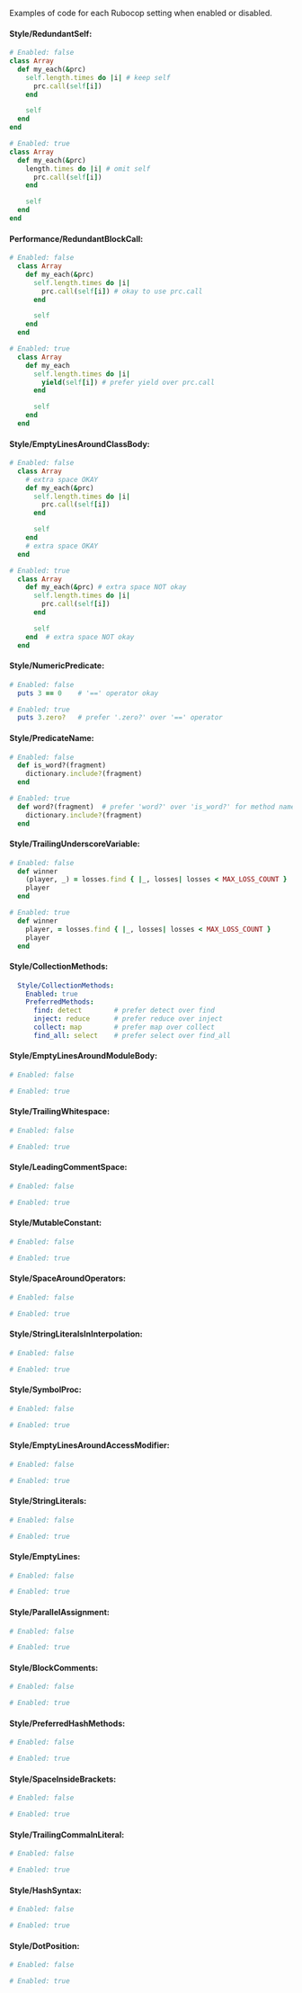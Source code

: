 Examples of code for each Rubocop setting when enabled or disabled.

#### Style/RedundantSelf:
```ruby
# Enabled: false
class Array
  def my_each(&prc)
    self.length.times do |i| # keep self
      prc.call(self[i])
    end

    self
  end
end

# Enabled: true
class Array
  def my_each(&prc)
    length.times do |i| # omit self
      prc.call(self[i])  
    end

    self
  end
end
```

#### Performance/RedundantBlockCall:
```ruby
# Enabled: false
  class Array
    def my_each(&prc)
      self.length.times do |i|
        prc.call(self[i]) # okay to use prc.call
      end

      self
    end
  end

# Enabled: true
  class Array
    def my_each
      self.length.times do |i|
        yield(self[i]) # prefer yield over prc.call
      end

      self
    end
  end
```

#### Style/EmptyLinesAroundClassBody:
```ruby
# Enabled: false
  class Array
    # extra space OKAY
    def my_each(&prc)
      self.length.times do |i|
        prc.call(self[i])
      end

      self
    end
    # extra space OKAY
  end

# Enabled: true
  class Array
    def my_each(&prc) # extra space NOT okay
      self.length.times do |i|
        prc.call(self[i])
      end

      self
    end  # extra space NOT okay
  end
```

#### Style/NumericPredicate:
```ruby
# Enabled: false
  puts 3 == 0    # '==' operator okay

# Enabled: true
  puts 3.zero?   # prefer '.zero?' over '==' operator
```

#### Style/PredicateName:
```ruby
# Enabled: false
  def is_word?(fragment)
    dictionary.include?(fragment)
  end

# Enabled: true
  def word?(fragment)  # prefer 'word?' over 'is_word?' for method name
    dictionary.include?(fragment)
  end
```

#### Style/TrailingUnderscoreVariable:
```ruby
# Enabled: false
  def winner
    (player, _) = losses.find { |_, losses| losses < MAX_LOSS_COUNT }
    player
  end

# Enabled: true
  def winner
    player, = losses.find { |_, losses| losses < MAX_LOSS_COUNT }
    player
  end
```

#### Style/CollectionMethods:
```yml
  Style/CollectionMethods:
    Enabled: true
    PreferredMethods:
      find: detect        # prefer detect over find
      inject: reduce      # prefer reduce over inject
      collect: map        # prefer map over collect
      find_all: select    # prefer select over find_all
```

#### Style/EmptyLinesAroundModuleBody:
```ruby
# Enabled: false

# Enabled: true

```

#### Style/TrailingWhitespace:
```ruby
# Enabled: false

# Enabled: true

```

#### Style/LeadingCommentSpace:
```ruby
# Enabled: false

# Enabled: true

```

#### Style/MutableConstant:
```ruby
# Enabled: false

# Enabled: true

```

#### Style/SpaceAroundOperators:
```ruby
# Enabled: false

# Enabled: true

```

#### Style/StringLiteralsInInterpolation:
```ruby
# Enabled: false

# Enabled: true

```

#### Style/SymbolProc:
```ruby
# Enabled: false

# Enabled: true

```

#### Style/EmptyLinesAroundAccessModifier:
```ruby
# Enabled: false

# Enabled: true

```

#### Style/StringLiterals:
```ruby
# Enabled: false

# Enabled: true

```

#### Style/EmptyLines:
```ruby
# Enabled: false

# Enabled: true

```

#### Style/ParallelAssignment:
```ruby
# Enabled: false

# Enabled: true

```

#### Style/BlockComments:
```ruby
# Enabled: false

# Enabled: true

```

#### Style/PreferredHashMethods:
```ruby
# Enabled: false

# Enabled: true

```

#### Style/SpaceInsideBrackets:
```ruby
# Enabled: false

# Enabled: true

```

#### Style/TrailingCommaInLiteral:
```ruby
# Enabled: false

# Enabled: true

```

#### Style/HashSyntax:
```ruby
# Enabled: false

# Enabled: true

```

#### Style/DotPosition:
```ruby
# Enabled: false

# Enabled: true

```
